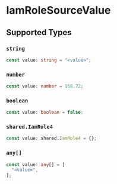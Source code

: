 # IamRoleSourceValue


## Supported Types

### `string`

```typescript
const value: string = "<value>";
```

### `number`

```typescript
const value: number = 168.72;
```

### `boolean`

```typescript
const value: boolean = false;
```

### `shared.IamRole4`

```typescript
const value: shared.IamRole4 = {};
```

### `any[]`

```typescript
const value: any[] = [
  "<value>",
];
```

